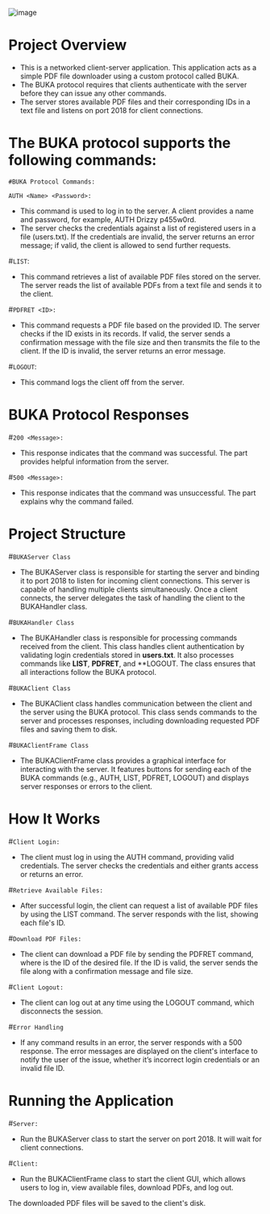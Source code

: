 ![image](https://github.com/user-attachments/assets/7abf8a30-bdc4-4004-afaa-2042bfcff45c)


# Project Overview
 - This is a  networked client-server application. This application acts as a simple PDF file downloader using a custom protocol called BUKA.
 -  The BUKA protocol requires that clients authenticate with the server before they can issue any other commands.
 -  The server stores available PDF files and their corresponding IDs in a text file and listens on port 2018 for client connections.
# The BUKA protocol supports the following commands:
`#BUKA Protocol Commands:`

`AUTH <Name> <Password>:`
 - This command is used to log in to the server. A client provides a name and password, for example, AUTH Drizzy p455w0rd.
 -  The server checks the credentials against a list of registered users in a file (users.txt). If the credentials are invalid, the server returns an error message; if valid, the client is allowed to send further requests.

#`LIST`:
 - This command retrieves a list of available PDF files stored on the server. The server reads the list of available PDFs from a text file and sends it to the client.

#`PDFRET <ID>:`
 - This command requests a PDF file based on the provided ID. The server checks if the ID exists in its records. If valid, the server sends a confirmation message with the file size and then transmits the file to the client. If the ID is invalid, the server returns an error message.

#`LOGOUT`:
 - This command logs the client off from the server.

# BUKA Protocol Responses
#`200 <Message>:`
 - This response indicates that the command was successful. The <Message> part provides helpful information from the server.

#`500 <Message>:`
 - This response indicates that the command was unsuccessful. The <Message> part explains why the command failed.

# Project Structure
#`BUKAServer Class`
 - The BUKAServer class is responsible for starting the server and binding it to port 2018 to listen for incoming client connections. This server is capable of handling multiple clients simultaneously. Once a client connects, the server delegates the task of handling the client to the BUKAHandler class.

#`BUKAHandler Class`
 - The BUKAHandler class is responsible for processing commands received from the client. This class handles client authentication by validating login credentials stored in **users.txt**. It also processes commands like **LIST**, **PDFRET**, and **LOGOUT. The class ensures that all interactions follow the BUKA protocol.

#`BUKAClient Class`
 - The BUKAClient class handles communication between the client and the server using the BUKA protocol. This class sends commands to the server and processes responses, including downloading requested PDF files and saving them to disk.

#`BUKAClientFrame Class`
 - The BUKAClientFrame class provides a graphical interface for interacting with the server. It features buttons for sending each of the BUKA commands (e.g., AUTH, LIST, PDFRET, LOGOUT) and displays server responses or errors to the client.

# How It Works
#`Client Login:`
 - The client must log in using the AUTH command, providing valid credentials. The server checks the credentials and either grants access or returns an error.

#`Retrieve Available Files:`
 - After successful login, the client can request a list of available PDF files by using the LIST command. The server responds with the list, showing each file's ID.

#`Download PDF Files:`
 - The client can download a PDF file by sending the PDFRET <ID> command, where <ID> is the ID of the desired file. If the ID is valid, the server sends the file along with a confirmation message and file size.

#`Client Logout:`
 - The client can log out at any time using the LOGOUT command, which disconnects the session.

#`Error Handling`
 - If any command results in an error, the server responds with a 500 <Message> response. The error messages are displayed on the client's interface to notify the user of the issue, whether it’s incorrect login credentials or an invalid file ID.

# Running the Application
#`Server:`
 - Run the BUKAServer class to start the server on port 2018. It will wait for client connections.

#`Client:`
 - Run the BUKAClientFrame class to start the client GUI, which allows users to log in, view available files, download PDFs, and log out.

The downloaded PDF files will be saved to the client's disk.
